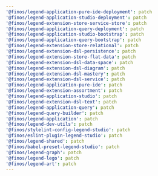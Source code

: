 ```yaml
---
'@finos/legend-application-pure-ide-deployment': patch
'@finos/legend-application-studio-deployment': patch
'@finos/legend-extension-store-service-store': patch
'@finos/legend-application-query-deployment': patch
'@finos/legend-application-studio-bootstrap': patch
'@finos/legend-application-query-bootstrap': patch
'@finos/legend-extension-store-relational': patch
'@finos/legend-extension-dsl-persistence': patch
'@finos/legend-extension-store-flat-data': patch
'@finos/legend-extension-dsl-data-space': patch
'@finos/legend-extension-dsl-diagram': patch
'@finos/legend-extension-dsl-mastery': patch
'@finos/legend-extension-dsl-service': patch
'@finos/legend-application-pure-ide': patch
'@finos/legend-extension-assortment': patch
'@finos/legend-application-studio': patch
'@finos/legend-extension-dsl-text': patch
'@finos/legend-application-query': patch
'@finos/legend-query-builder': patch
'@finos/legend-application': patch
'@finos/legend-dev-utils': patch
'@finos/stylelint-config-legend-studio': patch
'@finos/eslint-plugin-legend-studio': patch
'@finos/legend-shared': patch
'@finos/babel-preset-legend-studio': patch
'@finos/legend-graph': patch
'@finos/legend-lego': patch
'@finos/legend-art': patch
---
```

